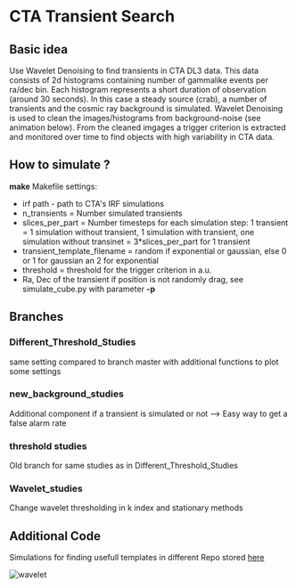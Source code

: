 # CTA Transient Search
## Basic idea
Use Wavelet Denoising to find transients in CTA DL3 data. This data consists of 2d histograms containing number of gammalike events per ra/dec bin. Each histogram represents a short duration of observation (around 30 seconds). In this case a steady source (crab), a number of transients and the cosmic ray background is simulated. Wavelet Denoising is used to clean the
images/histograms from background-noise (see animation below). From the cleaned imgages a trigger criterion is extracted and monitored over time to find objects with high variability in CTA data.

## How to simulate ? 
**make** 
Makefile settings: 
- irf path - path to CTA's IRF simulations 
- n_transients = Number simulated transients
- slices_per_part = Number timesteps for each simulation step: 1 transient = 1 simulation without transient, 1 simulation with transient, one simulation without transinet = 3*slices_per_part for 1 transient 
- transient_template_filename = random if exponential or gaussian, else 0 or 1 for gaussian an 2 for exponential 
- threshold = threshold for the trigger criterion in a.u.
- Ra, Dec of the transient if position is not randomly drag, see simulate_cube.py with parameter **-p**

## Branches 
### Different_Threshold_Studies
same setting compared to branch master with additional functions to plot some settings 
### new_background_studies 
Additional component if a transient is simulated or not --> Easy way to get a false alarm rate 
### threshold studies 
Old branch for same studies as in Different_Threshold_Studies 
### Wavelet_studies
Change wavelet thresholding in k index and stationary methods 


## Additional Code
Simulations for finding usefull templates in different Repo stored [here](https://github.com/JanaMo/Transient_Simulation_Methods)

![wavelet](https://raw.githubusercontent.com/mackaiver/wavelet-denoising/sliding_bg_window/transient_sw.gif)
